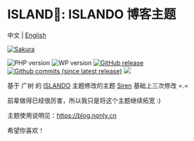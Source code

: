 ﻿ISLAND🌸: ISLANDO 博客主题
===

中文 | [English](README-en.md)

[![Sakura](ISLANDO.jpg)](https://camo.githubusercontent.com/8b6a6bb9a0d659facd8e8e0b55df29d6e459a2c4cd77554a8dd9e29f9190e8d9/68747470733a2f2f696d616765732e67697465652e636f6d2f75706c6f6164732f696d616765732f323031382f303731312f3138343330385f35373731373363315f313235383239302e6a706567)

![PHP version](https://img.shields.io/badge/PHP-7.1+-4F5B93.svg?style=flat-square&logo=php)
![WP version](https://img.shields.io/badge/WordPress-5.3-0073aa.svg?style=flat-square&logo=wordpress)
[![GitHub release](https://img.shields.io/github/v/release/mashirozx/Sakura.svg?style=flat-square&logo=github)](https://github.com/mashirozx/Sakura/releases/latest)
[![Github commits (since latest release)](https://img.shields.io/github/commits-since/mashirozx/Sakura/latest/dev.svg?style=flat-square&logo=git&color=important)](https://github.com/mashirozx/Sakura/commits/dev)
[![](https://data.jsdelivr.com/v1/package/gh/moezx/cdn/badge)](https://www.jsdelivr.com/package/gh/moezx/cdn)

基于 广树 的 [ISLANDO](http://www.akina.pw/themeakina) 主题修改的主题 [Siren](https://github.com/louie-senpai/Siren) 基础上三次修改 =.=

前辈做得已经很厉害，所以我只是将这个主题继续拓宽 :)


主题使用说明见：<https://blog.nonly.cn>

希望你喜欢！
